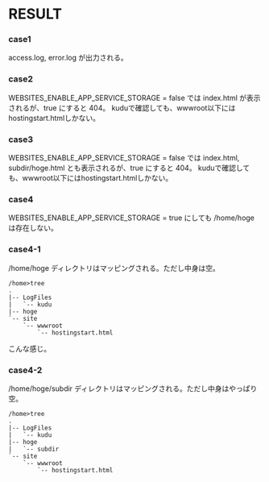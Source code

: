 # RESULT

### case1
access.log, error.log が出力される。

### case2
WEBSITES_ENABLE_APP_SERVICE_STORAGE = false では index.html が表示されるが、true にすると 404。
kuduで確認しても、wwwroot以下にはhostingstart.htmlしかない。

### case3
WEBSITES_ENABLE_APP_SERVICE_STORAGE = false では index.html, subdir/hoge.html とも表示されるが、true にすると 404。
kuduで確認しても、wwwroot以下にはhostingstart.htmlしかない。

### case4
WEBSITES_ENABLE_APP_SERVICE_STORAGE = true にしても /home/hoge は存在しない。

### case4-1
/home/hoge ディレクトリはマッピングされる。ただし中身は空。

```
/home>tree
.
|-- LogFiles
|   `-- kudu
|-- hoge
`-- site
    `-- wwwroot
        `-- hostingstart.html
```

こんな感じ。

### case4-2
/home/hoge/subdir ディレクトリはマッピングされる。ただし中身はやっぱり空。

```
/home>tree
.
|-- LogFiles
|   `-- kudu
|-- hoge
|   `-- subdir
`-- site
    `-- wwwroot
        `-- hostingstart.html
```

